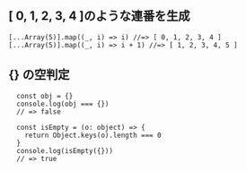 ## [ 0, 1, 2, 3, 4 ]のような連番を生成

```
[...Array(5)].map((_, i) => i) //=> [ 0, 1, 2, 3, 4 ]
[...Array(5)].map((_, i) => i + 1) //=> [ 1, 2, 3, 4, 5 ]
```

## {} の空判定

```
  const obj = {}
  console.log(obj === {})
  // => false

  const isEmpty = (o: object) => {
    return Object.keys(o).length === 0
  }
  console.log(isEmpty({}))
  // => true
```
